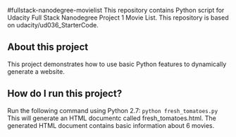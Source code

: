 #fullstack-nanodegree-movielist
This repository contains Python script for Udacity Full Stack Nanodegree Project 1 Movie List.
This repository is based on udacity/ud036_StarterCode.

## About this project
This project demonstrates how to use basic Python features to dynamically generate a website.

## How do I run this project?
Run the following command using Python 2.7:
`python fresh_tomatoes.py`
This will generate an HTML documentc called fresh_tomatoes.html.
The generated HTML document contains basic information about 6 movies.
